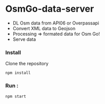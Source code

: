# OsmGo-data-server
- DL Osm data from API06 or Overpassapi
- Convert XML data to Geojson 
- Processing => formated data for Osm Go!
- Serve data


### Install

Clone the repository
```
npm install
```

### Run :
```
npm start
```
